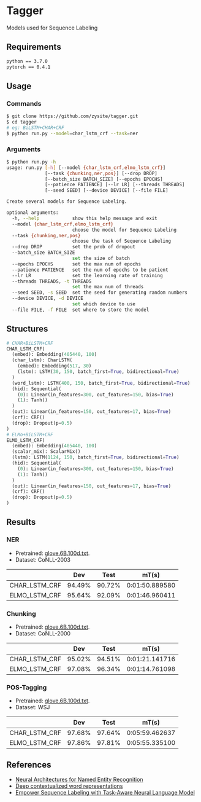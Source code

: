 # Tagger

Models used for Sequence Labeling

## Requirements

```txt
python == 3.7.0
pytorch == 0.4.1
```

## Usage

### Commands

```sh
$ git clone https://github.com/zysite/tagger.git
$ cd tagger
# eg: BiLSTM+CHAR+CRF
$ python run.py --model=char_lstm_crf --task=ner
```

### Arguments

```sh
$ python run.py -h
usage: run.py [-h] [--model {char_lstm_crf,elmo_lstm_crf}]
              [--task {chunking,ner,pos}] [--drop DROP]
              [--batch_size BATCH_SIZE] [--epochs EPOCHS]
              [--patience PATIENCE] [--lr LR] [--threads THREADS]
              [--seed SEED] [--device DEVICE] [--file FILE]

Create several models for Sequence Labeling.

optional arguments:
  -h, --help            show this help message and exit
  --model {char_lstm_crf,elmo_lstm_crf}
                        choose the model for Sequence Labeling
  --task {chunking,ner,pos}
                        choose the task of Sequence Labeling
  --drop DROP           set the prob of dropout
  --batch_size BATCH_SIZE
                        set the size of batch
  --epochs EPOCHS       set the max num of epochs
  --patience PATIENCE   set the num of epochs to be patient
  --lr LR               set the learning rate of training
  --threads THREADS, -t THREADS
                        set the max num of threads
  --seed SEED, -s SEED  set the seed for generating random numbers
  --device DEVICE, -d DEVICE
                        set which device to use
  --file FILE, -f FILE  set where to store the model
```

## Structures

```python
# CHAR+BiLSTM+CRF
CHAR_LSTM_CRF(
  (embed): Embedding(405440, 100)
  (char_lstm): CharLSTM(
    (embed): Embedding(517, 30)
    (lstm): LSTM(30, 150, batch_first=True, bidirectional=True)
  )
  (word_lstm): LSTM(400, 150, batch_first=True, bidirectional=True)
  (hid): Sequential(
    (0): Linear(in_features=300, out_features=150, bias=True)
    (1): Tanh()
  )
  (out): Linear(in_features=150, out_features=17, bias=True)
  (crf): CRF()
  (drop): Dropout(p=0.5)
)
# ELMo+BiLSTM+CRF
ELMO_LSTM_CRF(
  (embed): Embedding(405440, 100)
  (scalar_mix): ScalarMix()
  (lstm): LSTM(1124, 150, batch_first=True, bidirectional=True)
  (hid): Sequential(
    (0): Linear(in_features=300, out_features=150, bias=True)
    (1): Tanh()
  )
  (out): Linear(in_features=150, out_features=17, bias=True)
  (crf): CRF()
  (drop): Dropout(p=0.5)
)
```

## Results

### NER

* Pretrained: [glove.6B.100d.txt](https://nlp.stanford.edu/projects/glove/).
* Dataset: CoNLL-2003

|               |  Dev   |  Test  |     mT(s)      |
| :-----------: | :----: | :----: | :------------: |
| CHAR_LSTM_CRF | 94.49% | 90.72% | 0:01:50.889580 |
| ELMO_LSTM_CRF | 95.64% | 92.09% | 0:01:46.960411 |

### Chunking

* Pretrained: [glove.6B.100d.txt](https://nlp.stanford.edu/projects/glove/).
* Dataset: CoNLL-2000

|               |  Dev   |  Test  |     mT(s)      |
| :-----------: | :----: | :----: | :------------: |
| CHAR_LSTM_CRF | 95.02% | 94.51% | 0:01:21.141716 |
| ELMO_LSTM_CRF | 97.08% | 96.34% | 0:01:14.761098 |

### POS-Tagging

* Pretrained: [glove.6B.100d.txt](https://nlp.stanford.edu/projects/glove/).
* Dataset: WSJ

|               |  Dev   |  Test  |     mT(s)      |
| :-----------: | :----: | :----: | :------------: |
| CHAR_LSTM_CRF | 97.68% | 97.64% | 0:05:59.462637 |
| ELMO_LSTM_CRF | 97.86% | 97.81% | 0:05:55.335100 |

## References

* [Neural Architectures for Named Entity Recognition](https://arxiv.org/abs/1603.01360)
* [Deep contextualized word representations](https://arxiv.org/abs/1802.05365)
* [Empower Sequence Labeling with Task-Aware Neural Language Model](https://arxiv.org/abs/1709.04109)